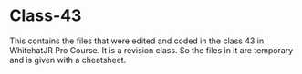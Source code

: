 # Class-43
This contains the files that were edited and coded in the class 43 in WhitehatJR Pro Course. It is a revision class. So the files in it are temporary and is given with a cheatsheet.
